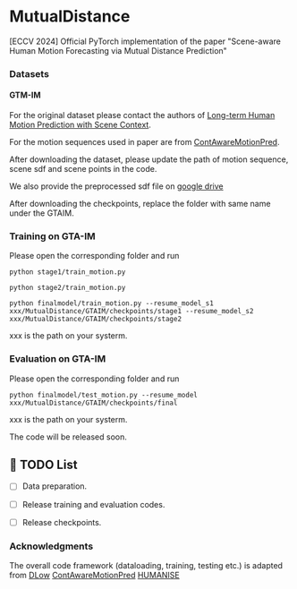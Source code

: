 # MutualDistance
[ECCV 2024] Official PyTorch implementation of the paper "Scene-aware Human Motion Forecasting via Mutual Distance Prediction"


### Datasets
#### GTM-IM
For the original dataset please contact the authors of [Long-term Human Motion Prediction with Scene Context](https://zhec.github.io/hmp/).

For the motion sequences used in paper are from [ContAwareMotionPred](https://github.com/wei-mao-2019/ContAwareMotionPred).

After downloading the dataset, please update the path of motion sequence, scene sdf and scene points in the code.

We also provide the preprocessed sdf file on [google drive](https://drive.google.com/drive/folders/1QyW6gSJdd2KVerNPAS8xf_wOU06OrNyn?usp=sharing)

After downloading the checkpoints, replace the folder with same name under the GTAIM.

### Training on GTA-IM
Please open the corresponding folder and run 

```
python stage1/train_motion.py 
```

```
python stage2/train_motion.py 
```

```
python finalmodel/train_motion.py --resume_model_s1 xxx/MutualDistance/GTAIM/checkpoints/stage1 --resume_model_s2 xxx/MutualDistance/GTAIM/checkpoints/stage2
```

xxx is the path on your systerm.

### Evaluation on GTA-IM
Please open the corresponding folder and run 

```
python finalmodel/test_motion.py --resume_model xxx/MutualDistance/GTAIM/checkpoints/final
```

xxx is the path on your systerm.

The code will be released soon.
## 📝 TODO List
- [ ] Data preparation.
- [ ] Release training and evaluation codes.
- [ ] Release checkpoints.


### Acknowledgments

The overall code framework (dataloading, training, testing etc.) is adapted from 
[DLow](https://github.com/Khrylx/DLow)
[ContAwareMotionPred](https://github.com/wei-mao-2019/ContAwareMotionPred) 
[HUMANISE](https://github.com/Silverster98/HUMANISE)

